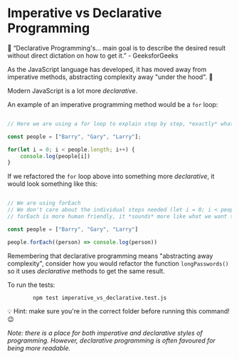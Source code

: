 # Imperative vs Declarative Programming

💬 “Declarative Programming's... main goal is to describe the desired result without direct dictation on how to get it.” - GeeksforGeeks

As the JavaScript language has developed, it has moved away from imperative methods, abstracting complexity away "under the hood". 🚙

Modern JavaScript is a lot more _declarative_.

An example of an imperative programming method would be a `for` loop:

```JavaScript

// Here we are using a for loop to explain step by step, *exactly* what our program should do

const people = ["Barry", "Gary", "Larry"];

for(let i = 0; i < people.length; i++) {
    console.log(people[i])
}

```

If we refactored the `for` loop above into something more _declarative_, it would look something like this:

```JavaScript

// We are using forEach
// We don't care about the individual steps needed (let i = 0; i < people.length etc) to get what we want - these details are hidden away
// forEach is more human friendly, it *sounds* more like what we want to do...

const people = ["Barry", "Gary", "Larry"]

people.forEach((person) => console.log(person))

```

Remembering that declarative programming means "abstracting away complexity", consider how you would refactor the function `longPasswords()` so it uses _declarative_ methods to get the same result.

To run the tests:

            npm test imperative_vs_declarative.test.js

💡 Hint: make sure you're in the correct folder before running this command! 😉

_Note: there is a place for both imperative and declarative styles of programming. However, declarative programming is often favoured for being more readable._
